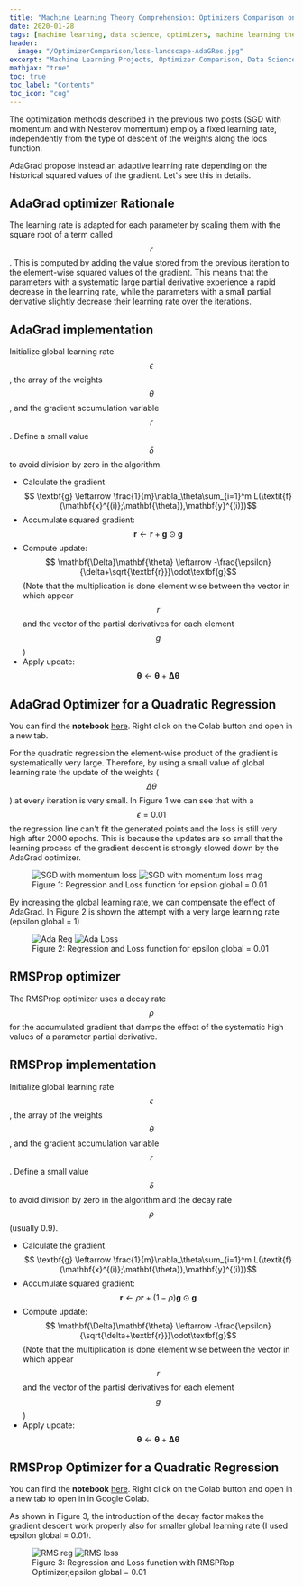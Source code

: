 ```yaml
---
title: "Machine Learning Theory Comprehension: Optimizers Comparison on a Quadratic Regression, AdaGrad and RMSProp"                
date: 2020-01-28
tags: [machine learning, data science, optimizers, machine learning theory]
header:
  image: "/OptimizerComparison/loss-landscape-AdaGRes.jpg"
excerpt: "Machine Learning Projects, Optimizer Comparison, Data Science"
mathjax: "true"
toc: true
toc_label: "Contents"
toc_icon: "cog"
---
```


The optimization methods described in the previous two posts (SGD with momentum and with Nesterov momentum) employ a fixed learning rate, independently from the type of descent of the weights along the loos function.

AdaGrad propose instead an adaptive learning rate depending on the historical squared values of the gradient. Let's see this in details.

## AdaGrad optimizer Rationale


The learning rate is adapted for each parameter by scaling them with the square root of a term called $$r$$. This is computed by adding the value stored from the previous iteration to the element-wise squared values of the gradient. This means that the parameters with a systematic large partial derivative experience a rapid decrease in the learning rate, while the parameters with a small partial derivative slightly decrease their learning rate over the iterations.


## AdaGrad implementation

Initialize global learning rate $$\epsilon$$, the array of the weights $$\theta$$, and the gradient accumulation variable $$r$$.
Define a small value $$\delta$$ to avoid division by zero in the algorithm.
* Calculate the gradient
$$ \textbf{g} \leftarrow \frac{1}{m}\nabla_\theta\sum_{i=1}^m L(\textit{f} (\mathbf{x}^{(i)};\mathbf{\theta}),\mathbf{y}^{(i)})$$
* Accumulate squared gradient:
$$ \textbf{r} \leftarrow \textbf{r}+\textbf{g}\odot\textbf{g}$$
* Compute update:
$$ \mathbf{\Delta}\mathbf{\theta} \leftarrow -\frac{\epsilon}{\delta+\sqrt{\textbf{r}}}\odot\textbf{g}$$
(Note that the multiplication is done element wise between the vector in which appear $$r$$ and the vector of the partisl derivatives for each element $$g$$)
* Apply update:
$$ \mathbf{\theta} \leftarrow \mathbf{\theta}+\mathbf{\Delta}\mathbf{\theta} $$


## AdaGrad Optimizer for a Quadratic Regression

You can find the **notebook** [here](https://github.com/DavideDaz/TokyoDataScience/blob/master/Assignments/Gradient%20Descent%20Assignment/Basis%20Neural%20Network%20-%20Quadratic%20-%20AdaGrad.ipynb). Right click on the Colab button and open in a new tab.

For the quadratic regression the element-wise product of the gradient is systematically very large. Therefore, by using a small value of global learning rate the update of the weights ($$\Delta\theta$$) at every iteration is very small. In Figure 1 we can see that with a $$\epsilon = 0.01$$ the regression line can't fit the generated points  and the loss is still very high after 2000 epochs. This is because the updates are so small that the learning process of the gradient descent is strongly slowed down by the AdaGrad optimizer.

<figure class="half full">
<img src="{{ site.url }}{{ site.baseurl }}/OptimizerComparison/AdaReg01.png" alt="SGD with momentum loss">
<img src="{{ site.url }}{{ site.baseurl }}/OptimizerComparison/AdaLoss01.png" alt="SGD with momentum loss mag">
<figcaption>Figure 1: Regression and Loss function for epsilon global = 0.01</figcaption>
</figure>

By increasing the global learning rate, we can compensate the effect of AdaGrad. In Figure 2 is shown the attempt with a very large learning rate (epsilon global = 1)

<figure class="half full">
<img src="{{ site.url }}{{ site.baseurl }}/OptimizerComparison/AdaReg1.png" alt="Ada Reg">
<img src="{{ site.url }}{{ site.baseurl }}/OptimizerComparison/AdaLoss1.png" alt="Ada Loss">
<figcaption>Figure 2: Regression and Loss function for epsilon global = 0.01</figcaption>
</figure>

## RMSProp optimizer

The RMSProp optimizer uses a decay rate $$\rho$$ for the accumulated gradient that damps the effect of the systematic high values of a parameter partial derivative.

## RMSProp implementation

Initialize global learning rate $$\epsilon$$, the array of the weights $$\theta$$, and the gradient accumulation variable $$r$$.
Define a small value $$\delta$$ to avoid division by zero in the algorithm and the decay rate $$\rho$$ (usually 0.9).
* Calculate the gradient
$$ \textbf{g} \leftarrow \frac{1}{m}\nabla_\theta\sum_{i=1}^m L(\textit{f} (\mathbf{x}^{(i)};\mathbf{\theta}),\mathbf{y}^{(i)})$$
* Accumulate squared gradient:
$$ \textbf{r} \leftarrow \rho\textbf{r}+(1-\rho)\textbf{g}\odot\textbf{g}$$
* Compute update:
$$ \mathbf{\Delta}\mathbf{\theta} \leftarrow -\frac{\epsilon}{\sqrt{\delta+\textbf{r}}}\odot\textbf{g}$$
(Note that the multiplication is done element wise between the vector in which appear $$r$$ and the vector of the partisl derivatives for each element $$g$$)
* Apply update:
$$ \mathbf{\theta} \leftarrow \mathbf{\theta}+\mathbf{\Delta}\mathbf{\theta} $$

## RMSProp Optimizer for a Quadratic Regression

You can find the **notebook** [here](https://github.com/DavideDaz/TokyoDataScience/blob/master/Assignments/Gradient%20Descent%20Assignment/Basis%20Neural%20Network%20-%20Quadratic%20-%20RMSProp.ipynb). Right click on the Colab button and open in a new tab to open in in Google Colab.

As shown in Figure 3, the introduction of the decay factor makes the gradient descent work properly also for smaller global learning rate (I used epsilon global = 0.01).

<figure class="half full">
<img src="{{ site.url }}{{ site.baseurl }}/OptimizerComparison/RMSReg01.png" alt="RMS reg">
<img src="{{ site.url }}{{ site.baseurl }}/OptimizerComparison/RMSLoss01.png" alt="RMS loss">
<figcaption>Figure 3: Regression and Loss function with RMSPRop Optimizer,epsilon global = 0.01</figcaption>
</figure>
